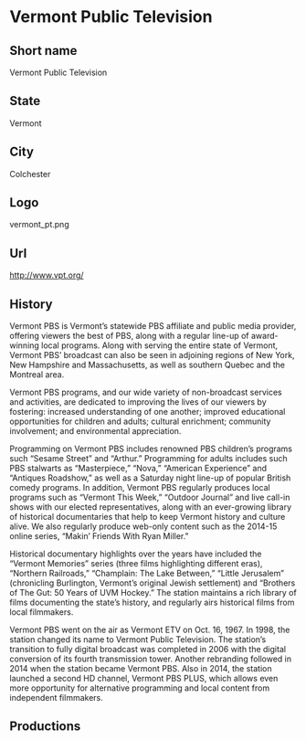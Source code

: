 # Vermont Public Television

## Short name

Vermont Public Television

## State

Vermont

## City

Colchester

## Logo

vermont_pt.png

## Url

http://www.vpt.org/

## History

Vermont PBS is Vermont’s statewide PBS affiliate and public media provider, 
offering viewers the best of PBS, along with a regular line-up of award-winning 
local programs. Along with serving the entire state of Vermont, Vermont PBS’ 
broadcast can also be seen in adjoining regions of New York, New Hampshire 
and Massachusetts, as well as southern Quebec and the Montreal area.

Vermont PBS programs, and our wide variety of non-broadcast services and activities, 
are dedicated to improving the lives of our viewers by fostering: increased 
understanding of one another; improved educational opportunities for children 
and adults; cultural enrichment; community involvement; and environmental appreciation.

Programming on Vermont PBS includes renowned PBS children’s programs such 
“Sesame Street” and “Arthur.” Programming for adults includes such PBS stalwarts 
as “Masterpiece,” “Nova,” “American Experience” and “Antiques Roadshow,” as 
well as a Saturday night line-up of popular British comedy programs. In addition, 
Vermont PBS regularly produces local programs such as “Vermont This Week,” 
“Outdoor Journal” and live call-in shows with our elected representatives, 
along with an ever-growing library of historical documentaries that help to 
keep Vermont history and culture alive. We also regularly produce web-only 
content such as the 2014-15 online series, “Makin’ Friends With Ryan Miller."

Historical documentary highlights over the years have included the “Vermont 
Memories” series (three films highlighting different eras), “Northern Railroads,” 
“Champlain: The Lake Between,” “Little Jerusalem” (chronicling Burlington, 
Vermont’s original Jewish settlement) and “Brothers of The Gut: 50 Years of 
UVM Hockey.” The station maintains a rich library of films documenting the 
state’s history, and regularly airs historical films from local filmmakers.

Vermont PBS went on the air as Vermont ETV on Oct. 16, 1967. In 1998, the 
station changed its name to Vermont Public Television. The station’s 
transition to fully digital broadcast was completed in 2006 with the digital 
conversion of its fourth transmission tower. Another rebranding followed in 
2014 when the station became Vermont PBS. Also in 2014, the station launched 
a second HD channel, Vermont PBS PLUS, which allows even more opportunity for 
alternative programming and local content from independent filmmakers.


## Productions


